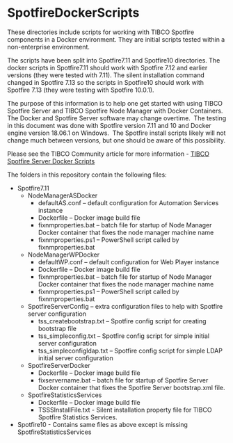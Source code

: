 # SpotfireDockerScripts
These directories include scripts for working with TIBCO Spotfire components in a Docker environment.  They are initial scripts tested within a non-enterprise environment.  

The scripts have been split into Spotfire7.11 and Spotfire10 directories.  The docker scripts in Spotfire7.11 should work with Spotfire 7.12 and earlier versions (they were tested with 7.11). The silent installation command changed in Spotfire 7.13 so the scripts in Spotfire10 should work with Spotfire 7.13 (they were testing with Spotfire 10.0.1).

The purpose of this information is to help one get started with using TIBCO Spotfire Server and TIBCO Spotfire Node Manager with Docker Containers.  The Docker and Spotfire Server software may change overtime.  The testing in this document was done with Spotfire version 7.11 and 10 and Docker engine version 18.06.1 on Windows.  The Spotfire install scripts likely will not change much between versions, but one should be aware of this possibility.

Please see the TIBCO Community article for more information - [TIBCO Spotfire Server Docker Scripts](https://community.tibco.com/wiki/tibco-spotfirer-server-docker-scripts)

The folders in this repository contain the following files:
* Spotfire7.11
  * NodeManagerASDocker
    * defaultAS.conf – default configuration for Automation Services instance
    * Dockerfile – Docker image build file
    * fixnmproperties.bat – batch file for startup of Node Manager Docker container that fixes the node manager machine name
    * fixnmproperties.ps1 – PowerShell script called by fixnmproperties.bat
  * NodeManagerWPDocker
    * defaultWP.conf – default configuration for Web Player instance
    * Dockerfile – Docker image build file
    * fixnmproperties.bat – batch file for startup of Node Manager Docker container that fixes the node manager machine name
    * fixnmproperties.ps1 – PowerShell script called by fixnmproperties.bat
  * SpotfireServerConfig – extra configuration files to help with Spotfire server configuration
    * tss_createbootstrap.txt – Spotfire config script for creating bootstrap file
    * tss_simpleconfig.txt – Spotfire config script for simple initial server configuration
    * tss_simpleconfigldap.txt – Spotfire config script for simple LDAP initial server configuration
  * SpotfireServerDocker
    * Dockerfile – Docker image build file
    * fixservername.bat – batch file for startup of Spotfire Server Docker container that fixes the Spotfire Server bootstrap.xml file.
  * SpotfireStatisticsServices
    * Dockerfile – Docker image build file
    * TSSSInstallFile.txt - Silent installation property file for TIBCO Spotfire Statistics Services.
* Spotfire10 - Contains same files as above except is missing SpotfireStatisticsServices
  
